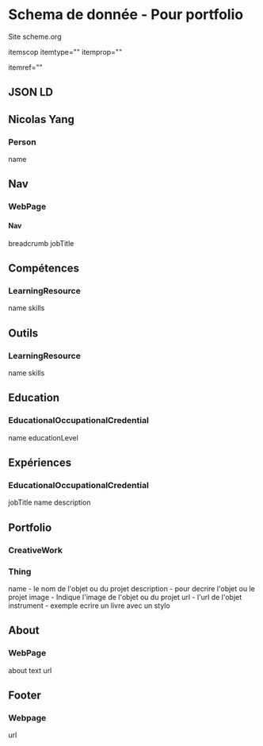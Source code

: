 # Schema de donnée - Pour portfolio
Site scheme.org

itemscop itemtype=""
itemprop=""

itemref=""
## JSON LD

## Nicolas Yang
### Person
name

## Nav
### WebPage
#### Nav
breadcrumb
jobTitle

## Compétences
### LearningResource
name
skills

## Outils
### LearningResource
name
skills

## Education
### EducationalOccupationalCredential
name
educationLevel

## Expériences
### EducationalOccupationalCredential
jobTitle
name
description

## Portfolio
### CreativeWork
### Thing
name - le nom de l'objet ou du projet
description - pour decrire l'objet ou le projet
image - Indique l'image de l'objet ou du projet
url - l'url de l'objet
instrument - exemple ecrire un livre avec un stylo

## About
### WebPage
about
text
url

## Footer
### Webpage
url

